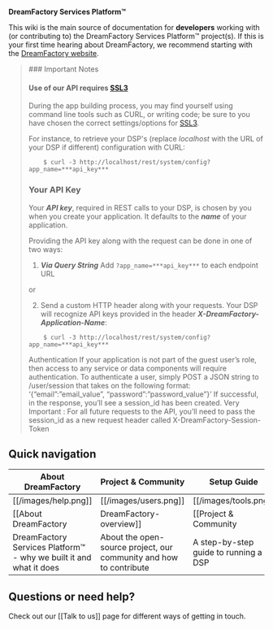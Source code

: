 **DreamFactory Services Platform&trade;**

This wiki is the main source of documentation for **developers** working with (or contributing to) the DreamFactory Services Platform&trade; project(s). If this is your first time hearing about DreamFactory, we recommend starting with the [DreamFactory website][website].

<blockquote>
### Important Notes

#### Use of our API requires [SSL3](http://en.wikipedia.org/wiki/Transport_Layer_Security#SSL_3.0)

During the app building process, you may find yourself using command line tools such as CURL, or writing code; be sure to you have chosen the correct settings/options for [SSL3](http://en.wikipedia.org/wiki/Transport_Layer_Security#SSL_3.0).

For instance, to retrieve your DSP's (replace *localhost* with the URL of your DSP if different) configuration with CURL:
```
	$ curl -3 http://localhost/rest/system/config?app_name=***api_key***

```
### Your API Key

Your ***API key***, required in REST calls to your DSP, is chosen by you when you create your application. It defaults to the ***name*** of your application.

Providing the API key along with the request can be done in one of two ways:

1. ***Via Query String*** Add ```?app_name=***api_key***``` to each endpoint URL

or

2. Send a custom HTTP header along with your requests. Your DSP will recognize API keys provided in the header ***X-DreamFactory-Application-Name***:

```
	$ curl -3 http://localhost/rest/system/config?app_name=***api_key***
```

Authentication
If your application is not part of the guest user’s role, then access to any service or data components will require authentication.
To authenticate a user, simply POST a JSON string to /user/session that takes on the following format: ‘{“email”:”email_value”, “password”:”password_value”}’
If successful, in the response, you’ll see a session_id has been created.
Very Important : For all future requests to the API, you’ll need to pass the session_id as a new request header called X-DreamFactory-Session-Token 
</blockquote>

## Quick navigation

| About DreamFactory             | Project & Community              | Setup Guide          | Technical Documentation                  |
|----------------------------|---------------------------------|-------------------------------|---------------------------|
| [[/images/help.png]] | [[/images/users.png]] | [[/images/tools.png]] | [[/images/database.png]] |
| [[About DreamFactory|DreamFactory-overview]] | [[Project & Community|DreamFactory-project-and-community]]       | [[Setup Guide|Setting-up-DreamFactory]] | [[Technical Documentation|DreamFactory-technical-documentation]]|
| DreamFactory Services Platform&trade; - why we built it and what it does | About the open-source project, our community and how to contribute | A step-by-step guide to running a DSP | Detailed technical documentation on the platform |

## Questions or need help?

Check out our [[Talk to us]] page for different ways of getting in touch.

[website]: http://dreamfactoryanalytics.com
[hadoop]: http://hadoop.apache.org/
[hive]: http://hive.apache.org/
[redshift]: http://aws.amazon.com/redshift/
